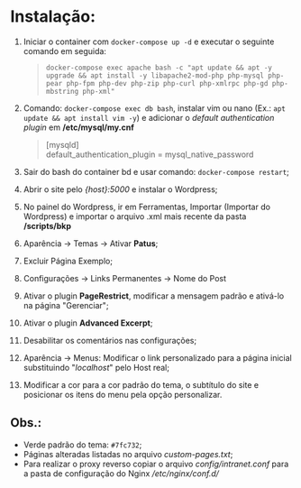 # Instalação: #

1. Iniciar o container com ```docker-compose up -d``` e executar o seguinte comando em seguida:
	> ```docker-compose exec apache bash -c "apt update && apt -y upgrade && apt install -y libapache2-mod-php php-mysql php-pear php-fpm php-dev php-zip php-curl php-xmlrpc php-gd php-mbstring php-xml" ```

2. Comando: ```docker-compose exec db bash```, instalar vim ou nano (Ex.: ```apt update && apt install vim -y```) e adicionar o _default authentication plugin_ em **/etc/mysql/my.cnf**
    > [mysqld] <br />
    default_authentication_plugin = mysql_native_password

3. Sair do bash do container bd e usar comando: ```docker-compose restart```;

4. Abrir o site pelo _{host}:5000_ e instalar o Wordpress;

5. No painel do Wordpress, ir em Ferramentas, Importar (Importar do Wordpress) e importar o arquivo .xml mais recente da pasta **/scripts/bkp**

6. Aparência -> Temas -> Ativar **Patus**;

7. Excluir Página Exemplo;

8. Configurações -> Links Permanentes -> Nome do Post

9. Ativar o plugin **PageRestrict**, modificar a mensagem padrão e ativá-lo na página "Gerenciar";

10. Ativar o plugin **Advanced Excerpt**;

11. Desabilitar os comentários nas configurações; 

12. Aparência -> Menus: Modificar o link personalizado para a página inicial substituindo "_localhost_" pelo Host real;

13. Modificar a cor para a cor padrão do tema, o subtítulo do site e posicionar os itens do menu pela opção personalizar.

## Obs.: ##

- Verde padrão do tema: ```#7fc732```;
- Páginas alteradas listadas no arquivo _custom-pages.txt_;
- Para realizar o proxy reverso copiar o arquivo _config/intranet.conf_ para a pasta de configuração do Nginx _/etc/nginx/conf.d/_
